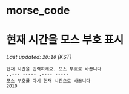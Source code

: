# morse_code
# 현재 시간을 모스 부호 표시
<!-- MORSE_TIME_START -->
_Last updated: `20:10` (KST)_

```
현재 시간을 입력하세요. 모스 부호로 바꿉니다
..--- ----- .---- -----
모스 부호를 다시 현재 시간으로 바꿉니다
2010
```
<!-- MORSE_TIME_END -->
